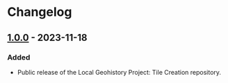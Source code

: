 # Changelog

## [1.0.0] - 2023-11-18

### Added

- Public release of the Local Geohistory Project: Tile Creation repository.

[1.0.0]: https://github.com/localgeohistoryproject/tile-creation/releases/tag/v1.0.0
